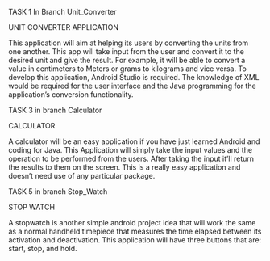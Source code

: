 TASK 1 In Branch Unit_Converter

UNIT CONVERTER APPLICATION


This application will aim at helping its users by converting the units from one
another. This app will take input from the user and convert it to the desired
unit and give the result. For example, it will be able to convert a value in
centimeters to Meters or grams to kilograms and vice versa.
To develop this application, Android Studio is required. The knowledge of
XML would be required for the user interface and the Java programming for
the application’s conversion functionality.

TASK 3 in branch Calculator

CALCULATOR

A calculator will be an easy application if you have just learned Android and
coding for Java. This Application will simply take the input values and the
operation to be performed from the users. 
After taking the input it’ll return
the results to them on the screen. This is a really easy application and doesn’t
need use of any particular package.

TASK 5 in branch Stop_Watch

STOP WATCH

A stopwatch is another simple android project idea that will work the same
as a normal handheld timepiece that measures the time elapsed between its
activation and deactivation. This application will have three buttons that are:
start, stop, and hold.



